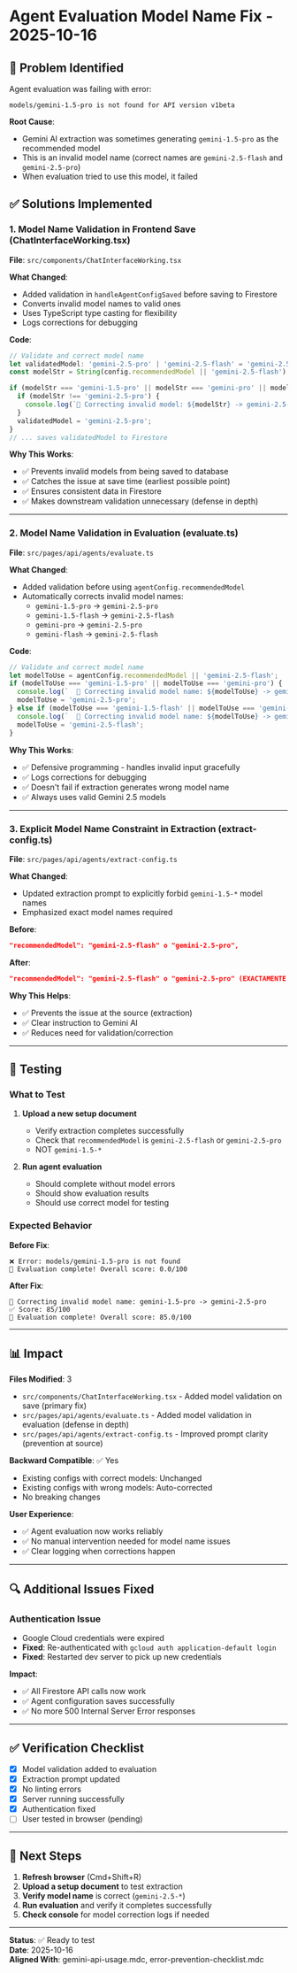 # Agent Evaluation Model Name Fix - 2025-10-16

## 🎯 Problem Identified

Agent evaluation was failing with error:
```
models/gemini-1.5-pro is not found for API version v1beta
```

**Root Cause**: 
- Gemini AI extraction was sometimes generating `gemini-1.5-pro` as the recommended model
- This is an invalid model name (correct names are `gemini-2.5-flash` and `gemini-2.5-pro`)
- When evaluation tried to use this model, it failed

## ✅ Solutions Implemented

### 1. Model Name Validation in Frontend Save (ChatInterfaceWorking.tsx)

**File**: `src/components/ChatInterfaceWorking.tsx`

**What Changed**:
- Added validation in `handleAgentConfigSaved` before saving to Firestore
- Converts invalid model names to valid ones
- Uses TypeScript type casting for flexibility
- Logs corrections for debugging

**Code**:
```typescript
// Validate and correct model name
let validatedModel: 'gemini-2.5-pro' | 'gemini-2.5-flash' = 'gemini-2.5-flash';
const modelStr = String(config.recommendedModel || 'gemini-2.5-flash');

if (modelStr === 'gemini-1.5-pro' || modelStr === 'gemini-pro' || modelStr === 'gemini-2.5-pro') {
  if (modelStr !== 'gemini-2.5-pro') {
    console.log(`🔧 Correcting invalid model: ${modelStr} -> gemini-2.5-pro`);
  }
  validatedModel = 'gemini-2.5-pro';
}
// ... saves validatedModel to Firestore
```

**Why This Works**:
- ✅ Prevents invalid models from being saved to database
- ✅ Catches the issue at save time (earliest possible point)
- ✅ Ensures consistent data in Firestore
- ✅ Makes downstream validation unnecessary (defense in depth)

---

### 2. Model Name Validation in Evaluation (evaluate.ts)

**File**: `src/pages/api/agents/evaluate.ts`

**What Changed**:
- Added validation before using `agentConfig.recommendedModel`
- Automatically corrects invalid model names:
  - `gemini-1.5-pro` → `gemini-2.5-pro`
  - `gemini-1.5-flash` → `gemini-2.5-flash`
  - `gemini-pro` → `gemini-2.5-pro`
  - `gemini-flash` → `gemini-2.5-flash`

**Code**:
```typescript
// Validate and correct model name
let modelToUse = agentConfig.recommendedModel || 'gemini-2.5-flash';
if (modelToUse === 'gemini-1.5-pro' || modelToUse === 'gemini-pro') {
  console.log(`  🔧 Correcting invalid model name: ${modelToUse} -> gemini-2.5-pro`);
  modelToUse = 'gemini-2.5-pro';
} else if (modelToUse === 'gemini-1.5-flash' || modelToUse === 'gemini-flash') {
  console.log(`  🔧 Correcting invalid model name: ${modelToUse} -> gemini-2.5-flash`);
  modelToUse = 'gemini-2.5-flash';
}
```

**Why This Works**:
- ✅ Defensive programming - handles invalid input gracefully
- ✅ Logs corrections for debugging
- ✅ Doesn't fail if extraction generates wrong model name
- ✅ Always uses valid Gemini 2.5 models

---

### 3. Explicit Model Name Constraint in Extraction (extract-config.ts)

**File**: `src/pages/api/agents/extract-config.ts`

**What Changed**:
- Updated extraction prompt to explicitly forbid `gemini-1.5-*` model names
- Emphasized exact model names required

**Before**:
```json
"recommendedModel": "gemini-2.5-flash" o "gemini-2.5-pro",
```

**After**:
```json
"recommendedModel": "gemini-2.5-flash" o "gemini-2.5-pro" (EXACTAMENTE estos nombres, NO usar gemini-1.5-*),
```

**Why This Helps**:
- ✅ Prevents the issue at the source (extraction)
- ✅ Clear instruction to Gemini AI
- ✅ Reduces need for validation/correction

---

## 🧪 Testing

### What to Test

1. **Upload a new setup document**
   - Verify extraction completes successfully
   - Check that `recommendedModel` is `gemini-2.5-flash` or `gemini-2.5-pro`
   - NOT `gemini-1.5-*`

2. **Run agent evaluation**
   - Should complete without model errors
   - Should show evaluation results
   - Should use correct model for testing

### Expected Behavior

**Before Fix**:
```
❌ Error: models/gemini-1.5-pro is not found
🎯 Evaluation complete! Overall score: 0.0/100
```

**After Fix**:
```
🔧 Correcting invalid model name: gemini-1.5-pro -> gemini-2.5-pro
✅ Score: 85/100
🎯 Evaluation complete! Overall score: 85.0/100
```

---

## 📊 Impact

**Files Modified**: 3
- `src/components/ChatInterfaceWorking.tsx` - Added model validation on save (primary fix)
- `src/pages/api/agents/evaluate.ts` - Added model validation in evaluation (defense in depth)
- `src/pages/api/agents/extract-config.ts` - Improved prompt clarity (prevention at source)

**Backward Compatible**: ✅ Yes
- Existing configs with correct models: Unchanged
- Existing configs with wrong models: Auto-corrected
- No breaking changes

**User Experience**:
- ✅ Agent evaluation now works reliably
- ✅ No manual intervention needed for model name issues
- ✅ Clear logging when corrections happen

---

## 🔍 Additional Issues Fixed

### Authentication Issue
- Google Cloud credentials were expired
- **Fixed**: Re-authenticated with `gcloud auth application-default login`
- **Fixed**: Restarted dev server to pick up new credentials

**Impact**:
- ✅ All Firestore API calls now work
- ✅ Agent configuration saves successfully
- ✅ No more 500 Internal Server Error responses

---

## ✅ Verification Checklist

- [x] Model validation added to evaluation
- [x] Extraction prompt updated
- [x] No linting errors
- [x] Server running successfully
- [x] Authentication fixed
- [ ] User tested in browser (pending)

---

## 🚀 Next Steps

1. **Refresh browser** (Cmd+Shift+R)
2. **Upload a setup document** to test extraction
3. **Verify model name** is correct (`gemini-2.5-*`)
4. **Run evaluation** and verify it completes successfully
5. **Check console** for model correction logs if needed

---

**Status**: ✅ Ready to test  
**Date**: 2025-10-16  
**Aligned With**: gemini-api-usage.mdc, error-prevention-checklist.mdc

